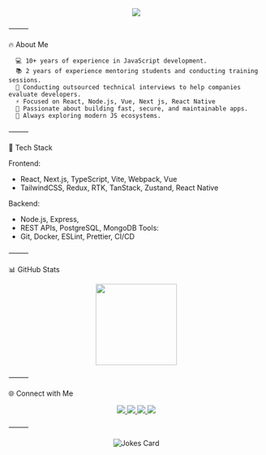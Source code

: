 <!-- Banner -->


<p align="center">
  <img src="https://readme-typing-svg.herokuapp.com?size=30&duration=3000&color=00BFFF&center=true&vCenter=true&lines=%20Hi+there%2C+I'm+Alexey+%F0%9F%91%8B;Senior+Developer;10%2B+Years+Experience;React+%7C+Node.js;Welcome+to+my+GitHub!" />
</p>



⸻

🔥 About Me

	  💻 10+ years of experience in JavaScript development.
      📚 2 years of experience mentoring students and conducting training sessions.
      🤝 Conducting outsourced technical interviews to help companies evaluate developers.
	  ⚡ Focused on React, Node.js, Vue, Next js, React Native
	  🚀 Passionate about building fast, secure, and maintainable apps.
	  🌱 Always exploring modern JS ecosystems.

⸻

🚀 Tech Stack

Frontend:
  - React, Next.js, TypeScript, Vite, Webpack, Vue
  - TailwindCSS, Redux, RTK, TanStack, Zustand, React Native

Backend:
  - Node.js, Express,
  - REST APIs, PostgreSQL, MongoDB
Tools:
  - Git, Docker, ESLint, Prettier, CI/CD


⸻

📊 GitHub Stats

<p align="center">
  <img src="https://github-readme-stats.vercel.app/api?username=AlexeyShaykov&show_icons=true&theme=radical" height="160" />
</p>



⸻

🌐 Connect with Me

<p align="center">
  <a href="https://github.com/AlexeyShaykov" target="_blank">
    <img src="https://img.shields.io/badge/GitHub-000?style=for-the-badge&logo=github&logoColor=white" />
  </a>
  <a href="mailto:kayfolom69@gmail.com" target="_blank">
    <img src="https://img.shields.io/badge/Email-D14836?style=for-the-badge&logo=gmail&logoColor=white" />
  </a>
   <a href="https://linkedin.com/in/alexey-shaykov-77104a163" target="_blank">
    <img src="https://img.shields.io/badge/LinkedIn-0077B5?style=for-the-badge&logo=linkedin&logoColor=white" />
  </a>
   <a href="https://t.me/alexey_shaykov" target="_blank">
    <img src="https://img.shields.io/badge/Telegram-26A5E4?style=for-the-badge&logo=linkedin&logoColor=white" />
  </a>
</p>



⸻


<p align="center">
  <img src="https://readme-jokes.vercel.app/api?hideBorder=true&theme=tokyonight" alt="Jokes Card" />
</p>
